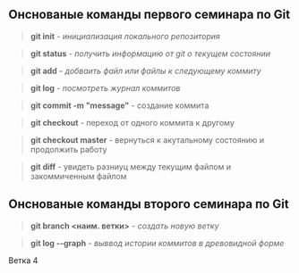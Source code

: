 ## Онснованые команды первого семинара по Git

>**git init** - *инициализация локального репозитория*

>**git status** - *получить информацию от git о текущем состоянии*

>**git add** - *добваить файл или файлы к следующему коммиту*

>**git log** - *посмотреть журнал коммитов*

>**git commit -m "message"** - создание коммита

>**git checkout** - переход от одного коммита к другому

>**git checkout master** - вернуться к акутальному состоянию и продолжить работу    

>**git diff** - увидеть разниуц между текущим файлом и закоммиченным файлом

## Онснованые команды второго семинара по Git

> **git branch <наим. ветки>** - *создать новую ветку*

> **git log --graph** - *выввод истории коммитов в древовидной форме*

Ветка 4